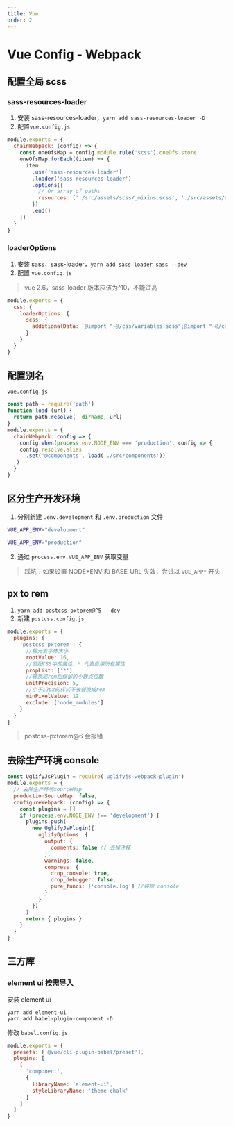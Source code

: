 ```yaml
---
title: Vue
order: 2
---
```


# Vue Config - Webpack

## 配置全局 scss

### sass-resources-loader

1. 安装 sass-resources-loader，`yarn add sass-resources-loader -D`
2. 配置`vue.config.js`

```javascript
module.exports = {
  chainWebpack: (config) => {
    const oneOfsMap = config.module.rule('scss').oneOfs.store
    oneOfsMap.forEach((item) => {
      item
        .use('sass-resources-loader')
        .loader('sass-resources-loader')
        .options({
          // Or array of paths
          resources: ['./src/assets/scss/_mixins.scss', './src/assets/scss/_variables.scss']
        })
        .end()
    })
  }
}
```

### loaderOptions

1. 安装 sass，sass-loader，`yarn add sass-loader sass --dev`
2. 配置 `vue.config.js`

> vue 2.6，sass-loader 版本应该为^10，不能过高

```javascript
module.exports = {
  css: {
    loaderOptions: {
      scss: {
        additionalData: `@import "~@/css/variables.scss";@import "~@/css/mixins.scss";`
      }
    }
  }
}
```

## 配置别名

`vue.config.js`

```javascript
const path = require('path')
function load (url) {
  return path.resolve(__dirname, url)
}
module.exports = {
  chainWebpack: config => {
    config.when(process.env.NODE_ENV === 'production', config => {
    config.resolve.alias
      .set('@components', load('./src/components'))
   )
  }
}
```

## 区分生产开发环境

1. 分别新建 `.env.development` 和 `.env.production` 文件

```bash
VUE_APP_ENV="development"
```

```bash
VUE_APP_ENV="production"
```

2. 通过 `process.env.VUE_APP_ENV` 获取变量

> 踩坑：如果设置 NODE*ENV 和 BASE_URL 失效，尝试以 `VUE_APP*` 开头

## px to rem

1. `yarn add postcss-pxtorem@^5 --dev`
2. 新建 `postcss.config.js`

```javascript
module.exports = {
  plugins: {
    'postcss-pxtorem': {
      //根元素字体大小
      rootValue: 16,
      //匹配CSS中的属性，* 代表启用所有属性
      propList: ['*'],
      //转换成rem后保留的小数点位数
      unitPrecision: 5,
      //小于12px的样式不被替换成rem
      minPixelValue: 12,
      exclude: ['node_modules']
    }
  }
}
```

> postcss-pxtorem@6 会报错

## 去除生产环境 console

```javascript
const UglifyJsPlugin = require('uglifyjs-webpack-plugin')
module.exports = {
  // 去除生产环境sourceMap
  productionSourceMap: false,
  configureWebpack: (config) => {
    const plugins = []
    if (process.env.NODE_ENV !== 'development') {
      plugins.push(
        new UglifyJsPlugin({
          uglifyOptions: {
            output: {
              comments: false // 去掉注释
            },
            warnings: false,
            compress: {
              drop_console: true,
              drop_debugger: false,
              pure_funcs: ['console.log'] //移除 console
            }
          }
        })
      )
      return { plugins }
    }
  }
}
```



## 三方库

### element ui 按需导入

安装 element ui

```shell
yarn add element-ui
yarn add babel-plugin-component -D
```

修改 `babel.config.js`

```javascript
module.exports = {
  presets: ['@vue/cli-plugin-babel/preset'],
  plugins: [
    [
      'component',
      {
        libraryName: 'element-ui',
        styleLibraryName: 'theme-chalk'
      }
    ]
  ]
}
```
